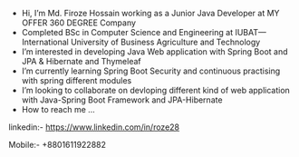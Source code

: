 - Hi, I’m Md. Firoze Hossain working as a Junior Java Developer at MY OFFER 360 DEGREE Company
- Completed BSc in Computer Science and Engineering at IUBAT—International University of Business Agriculture and Technology
- I’m interested in developing Java Web application with Spring Boot and JPA & Hibernate and Thymeleaf
- I’m currently learning Spring Boot Security and continuous practising with spring different modules
- I’m looking to collaborate on devloping different kind of web application with Java-Spring Boot Framework and JPA-Hibernate
- How to reach me ...

linkedin:-
https://www.linkedin.com/in/roze28

Mobile:-
+8801611922882


<!---
roze28/roze28 is a ✨ special ✨ repository because its `README.md` (this file) appears on your GitHub profile.
You can click the Preview link to take a look at your changes.
--->
